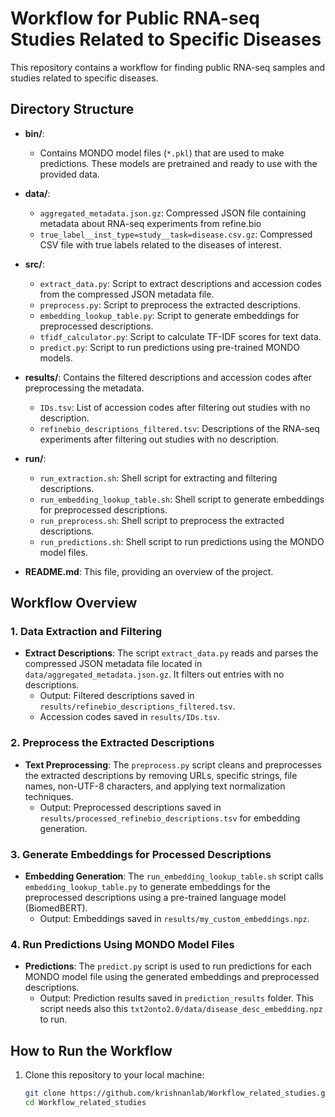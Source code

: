 # Workflow for Public RNA-seq Studies Related to Specific Diseases

This repository contains a  workflow for finding public RNA-seq samples and studies related to specific diseases. 

## Directory Structure

- **bin/**:
   - Contains MONDO model files (`*.pkl`) that are used to make predictions. These models are pretrained and ready to use with the provided data.
-  **data/**: 
     - `aggregated_metadata.json.gz`: Compressed JSON file containing metadata about RNA-seq experiments from refine.bio
     - `true_label__inst_type=study__task=disease.csv.gz`: Compressed CSV file with true labels related to the diseases of interest.
- **src/**: 
  - `extract_data.py`: Script to extract descriptions and accession codes from the compressed JSON metadata file.
  - `preprocess.py`: Script to  preprocess the extracted descriptions.
  - `embedding_lookup_table.py`: Script to generate embeddings for preprocessed descriptions.
  - `tfidf_calculator.py`: Script to calculate TF-IDF scores for text data.
  - `predict.py`: Script to run predictions using pre-trained MONDO models.

- **results/**: Contains the filtered descriptions and accession codes after preprocessing the metadata.
  - `IDs.tsv`: List of accession codes after filtering out studies with no description.
  - `refinebio_descriptions_filtered.tsv`: Descriptions of the RNA-seq experiments after filtering out studies with no description.
- **run/**: 
  - `run_extraction.sh`: Shell script for extracting and filtering descriptions.
  - `run_embedding_lookup_table.sh`: Shell script to generate embeddings for preprocessed descriptions.
  - `run_preprocess.sh`: Shell script to preprocess the extracted descriptions.
  - `run_predictions.sh`: Shell script to run predictions using the MONDO model files.

- **README.md**: This file, providing an overview of the project.

## Workflow Overview

### 1. Data Extraction and Filtering
- **Extract Descriptions**: The script `extract_data.py` reads and parses the compressed JSON metadata file located in `data/aggregated_metadata.json.gz`. It filters out entries with no descriptions.
  - Output: Filtered descriptions saved in `results/refinebio_descriptions_filtered.tsv`.
  - Accession codes saved in `results/IDs.tsv`.

### 2. Preprocess the Extracted Descriptions
- **Text Preprocessing**: The `preprocess.py` script cleans and preprocesses the extracted descriptions by removing URLs, specific strings, file names, non-UTF-8 characters, and applying text normalization techniques.
  - Output: Preprocessed descriptions saved in `results/processed_refinebio_descriptions.tsv` for embedding generation.

### 3. Generate Embeddings for Processed Descriptions
- **Embedding Generation**: The `run_embedding_lookup_table.sh` script calls `embedding_lookup_table.py` to generate embeddings for the preprocessed descriptions using a pre-trained language model (BiomedBERT).
  - Output: Embeddings saved in `results/my_custom_embeddings.npz`.

### 4. Run Predictions Using MONDO Model Files
- **Predictions**: The `predict.py` script is used to run predictions for each MONDO model file using the generated embeddings and preprocessed descriptions.
  - Output: Prediction results saved in `prediction_results` folder. This script needs also this `txt2onto2.0/data/disease_desc_embedding.npz` to run.

## How to Run the Workflow

1. Clone this repository to your local machine:
   ```bash
   git clone https://github.com/krishnanlab/Workflow_related_studies.git
   cd Workflow_related_studies

